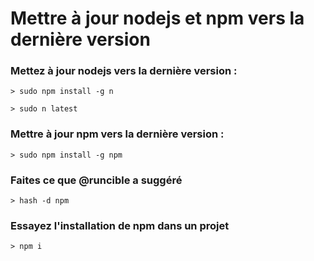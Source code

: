 # Mettre à jour nodejs et npm vers la dernière version

### Mettez à jour nodejs vers la dernière version :

    > sudo npm install -g n

    > sudo n latest

### Mettre à jour npm vers la dernière version :

    > sudo npm install -g npm

### Faites ce que @runcible a suggéré

    > hash -d npm

### Essayez l'installation de npm dans un projet

    > npm i